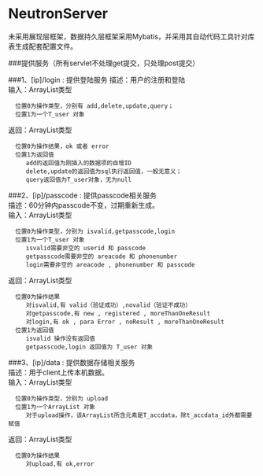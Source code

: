 NeutronServer
==========================================
未采用展现层框架，数据持久层框架采用Mybatis，并采用其自动代码工具针对库表生成配套配置文件。</p>

###提供服务（所有servlet不处理get提交，只处理post提交）

###1、[ip]/login : 提供登陆服务
   描述：用户的注册和登陆    
   输入：ArrayList类型   
   
      位置0为操作类型，分别有 add,delete,update,query；  
      位置1为一个T_user 对象 
   
   返回：ArrayList类型   
   
      位置0为操作结果，ok 或者 error   
      位置1为返回值  
         add的返回值为刚插入的数据项的自增ID   
         delete,update的返回值为sql执行返回值，一般无意义；   
         query返回值为T_user对象，无为null   


###2、[ip]/passcode : 提供passcode相关服务   
   描述：60分钟内passcode不变，过期重新生成。   
   输入：ArrayList类型   
   
      位置0为操作类型，分别为 isvalid,getpasscode,login   
      位置1为一个T_user 对象   
         isvalid需要非空的 userid 和 passcode
         getpasscode需要非空的 areacode 和 phonenumber
         login需要非空的 areacode , phonenumber 和 passcode
      
   返回：ArrayList类型   
   
      位置0为操作结果
         对isvalid,有 valid（验证成功）,novalid（验证不成功）
         对getpasscode,有 new , registered , moreThanOneResult
         对login,有 ok , para Error , noResult , moreThanOneResult
      位置1为返回值   
         isvalid 操作没有返回值
         getpasscode,login 返回值为 T_user 对象   
         
         
###3、[ip]/data : 提供数据存储相关服务   
   描述：用于client上传本机数据。   
   输入：ArrayList类型   
   
      位置0为操作类型，分别为 upload
      位置1为一个ArrayList 对象   
         对于upload操作，该ArrayList所含元素是T_accdata，除t_accdata_id外都需要赋值
      
   返回：ArrayList类型   
   
      位置0为操作结果
         对upload,有 ok,error
